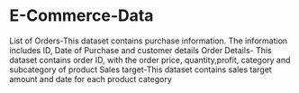 # E-Commerce-Data

List of Orders-This dataset contains purchase information. The information includes ID, Date of Purchase and customer details
Order Details- This dataset contains order ID, with the order price, quantity,profit, category and subcategory of product
Sales target-This dataset contains sales target amount and date for each product category

